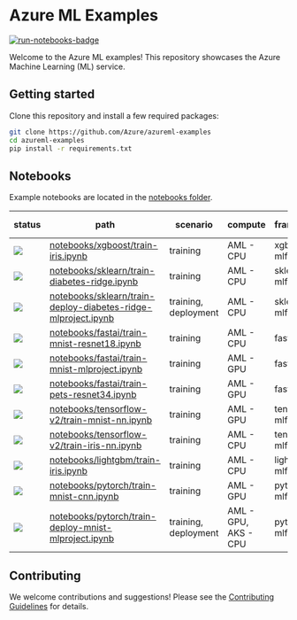 # Azure ML Examples

[![run-notebooks-badge](https://github.com/Azure/azureml-examples/workflows/run-notebooks/badge.svg)](https://github.com/Azure/azureml-examples/actions?query=workflow%3Arun-notebooks)

Welcome to the Azure ML examples! This repository showcases the Azure Machine Learning (ML) service.

## Getting started

Clone this repository and install a few required packages:

```sh
git clone https://github.com/Azure/azureml-examples
cd azureml-examples
pip install -r requirements.txt
```

## Notebooks

Example notebooks are located in the [notebooks folder](notebooks).

status|path|scenario|compute|framework(s)|dataset|environment type|distribution|other
-|-|-|-|-|-|-|-|-
[![](https://github.com/Azure/azureml-examples/workflows/train-iris/badge.svg)](https://github.com/Azure/azureml-examples/actions)|[notebooks/xgboost/train-iris.ipynb](notebooks/xgboost/train-iris.ipynb)|training|AML - CPU|xgboost, mlflow|iris|pip file|None|None
[![](https://github.com/Azure/azureml-examples/workflows/train-diabetes-ridge/badge.svg)](https://github.com/Azure/azureml-examples/actions)|[notebooks/sklearn/train-diabetes-ridge.ipynb](notebooks/sklearn/train-diabetes-ridge.ipynb)|training|AML - CPU|sklearn, mlflow|diabetes|conda file|None|None
[![](https://github.com/Azure/azureml-examples/workflows/train-deploy-diabetes-ridge-mlproject/badge.svg)](https://github.com/Azure/azureml-examples/actions)|[notebooks/sklearn/train-deploy-diabetes-ridge-mlproject.ipynb](notebooks/sklearn/train-deploy-diabetes-ridge-mlproject.ipynb)|training, deployment|AML - CPU|sklearn, mlflow|diabetes|environment file|None|None
[![](https://github.com/Azure/azureml-examples/workflows/train-mnist-resnet18/badge.svg)](https://github.com/Azure/azureml-examples/actions)|[notebooks/fastai/train-mnist-resnet18.ipynb](notebooks/fastai/train-mnist-resnet18.ipynb)|training|AML - CPU|fastai, mlflow|mnist|conda file|None|None
[![](https://github.com/Azure/azureml-examples/workflows/train-mnist-mlproject/badge.svg)](https://github.com/Azure/azureml-examples/actions)|[notebooks/fastai/train-mnist-mlproject.ipynb](notebooks/fastai/train-mnist-mlproject.ipynb)|training|AML - GPU|fastai, mlflow|mnist|environment file|None|mlproject
[![](https://github.com/Azure/azureml-examples/workflows/train-pets-resnet34/badge.svg)](https://github.com/Azure/azureml-examples/actions)|[notebooks/fastai/train-pets-resnet34.ipynb](notebooks/fastai/train-pets-resnet34.ipynb)|training|AML - GPU|fastai, mlflow|pets|docker file|None|None
[![](https://github.com/Azure/azureml-examples/workflows/train-mnist-nn/badge.svg)](https://github.com/Azure/azureml-examples/actions)|[notebooks/tensorflow-v2/train-mnist-nn.ipynb](notebooks/tensorflow-v2/train-mnist-nn.ipynb)|training|AML - GPU|tensorflow2, mlflow|mnist|conda file|None|None
[![](https://github.com/Azure/azureml-examples/workflows/train-iris-nn/badge.svg)](https://github.com/Azure/azureml-examples/actions)|[notebooks/tensorflow-v2/train-iris-nn.ipynb](notebooks/tensorflow-v2/train-iris-nn.ipynb)|training|AML - CPU|tensorflow2, mlflow|iris|conda file|None|None
[![](https://github.com/Azure/azureml-examples/workflows/train-iris/badge.svg)](https://github.com/Azure/azureml-examples/actions)|[notebooks/lightgbm/train-iris.ipynb](notebooks/lightgbm/train-iris.ipynb)|training|AML - CPU|lightgbm, mlflow|iris|pip file|None|None
[![](https://github.com/Azure/azureml-examples/workflows/train-mnist-cnn/badge.svg)](https://github.com/Azure/azureml-examples/actions)|[notebooks/pytorch/train-mnist-cnn.ipynb](notebooks/pytorch/train-mnist-cnn.ipynb)|training|AML - GPU|pytorch, mlflow|mnist|conda file|None|None
[![](https://github.com/Azure/azureml-examples/workflows/train-deploy-mnist-mlproject/badge.svg)](https://github.com/Azure/azureml-examples/actions)|[notebooks/pytorch/train-deploy-mnist-mlproject.ipynb](notebooks/pytorch/train-deploy-mnist-mlproject.ipynb)|training, deployment|AML - GPU, AKS - CPU|pytorch, mlflow|mnist|conda file|None|mlproject

## Contributing

We welcome contributions and suggestions! Please see the [Contributing Guidelines](CONTRIBUTING.md) for details.
